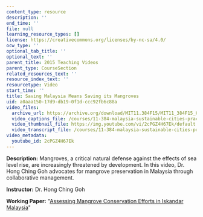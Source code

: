 ```yaml
---
content_type: resource
description: ''
end_time: ''
file: null
learning_resource_types: []
license: https://creativecommons.org/licenses/by-nc-sa/4.0/
ocw_type: ''
optional_tab_title: ''
optional_text: ''
parent_title: 2015 Teaching Videos
parent_type: CourseSection
related_resources_text: ''
resource_index_text: ''
resourcetype: Video
start_time: ''
title: Saving Malaysia Means Saving its Mangroves
uid: a0aaa150-17d9-db19-0f1d-ccc92fb6c88a
video_files:
  archive_url: https://archive.org/download/MIT11.384F15/MIT11_384F15_HongChing_300k.mp4
  video_captions_file: /courses/11-384-malaysia-sustainable-cities-practicum-spring-2018/a87677a515c85c439c1dcb534abca412_2cPGZ4H67Ek.vtt
  video_thumbnail_file: https://img.youtube.com/vi/2cPGZ4H67Ek/default.jpg
  video_transcript_file: /courses/11-384-malaysia-sustainable-cities-practicum-spring-2018/9491818f8a4f1724c23f017645d2ccb3_2cPGZ4H67Ek.pdf
video_metadata:
  youtube_id: 2cPGZ4H67Ek
---
```


**Description:** Mangroves, a critical natural defense against the effects of sea level rise, are increasingly threatened by development. In this video, Dr. Hong Ching Goh advocates for mangrove preservation in Malaysia through collaborative management.

**Instructor:** Dr. Hong Ching Goh

**Working Paper:** "[Assessing Mangrove Conservation Efforts in Iskandar Malaysia](https://malaysiacities.mit.edu/paperGoh)"

